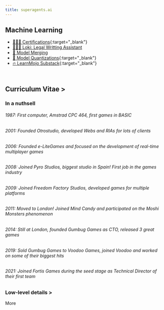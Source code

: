 ```yaml
---
title: superagents.ai
---
```


## Machine Learning

- [🧑🏻‍🎓 Certifications](https://www.linkedin.com/in/ignacio-garmendia-a2076a3/details/certifications/){:target="_blank"}
- [👩🏻‍⚖️ Loki: Legal Writting Assistant](https://www.superagents.ai/2024/05/04/loki/)
- [🧪 Model Merging](https://www.superagents.ai/2024/05/04/model_merging/)
- [🤗 Model Quantizations](https://huggingface.co/collections/neopolita/quants-65edf306a24bc01911107199){:target="_blank"}
- [🔥 LearnMojo Substack](https://learnmojo.substack.com/){:target="_blank"}

<br>

## Curriculum Vitae >

<!-- .slide -->

### In a nuthsell

###### 1987: First computer, Amstrad CPC 464, first games in BASIC
###### 2001: Founded Otrostudio, developed Webs and RIAs for lots of clients
###### 2006: Founded e-LiteGames and focused on the development of real-time multiplayer games
###### 2008: Joined Pyro Studios, biggest studio in Spain! First job in the games industry
###### 2009: Joined Freedom Factory Studios, developed games for multiple platforms
###### 2011: Moved to London! Joined Mind Candy and participated on the Moshi Monsters phenomenon
###### 2014: Still at London, founded Gumbug Games as CTO, released 3 great games
###### 2019: Sold Gumbug Games to Voodoo Games, joined Voodoo and worked on some of their biggest hits
###### 2021: Joined Fortis Games during the seed stage as Technical Director of their first team

### Low-level details >

<!-- .slide vertical=true -->

More

